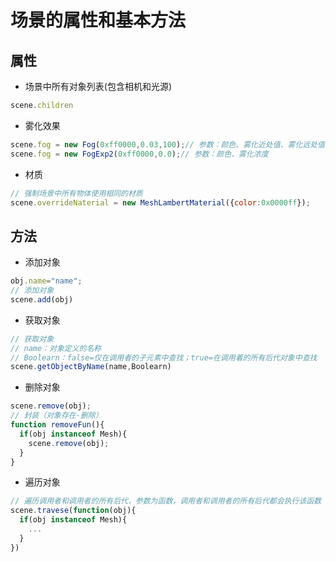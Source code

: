 # 场景的属性和基本方法

## 属性

- 场景中所有对象列表(包含相机和光源)
```javascript
scene.children
```
- 雾化效果
```javascript
scene.fog = new Fog(0xff0000,0.03,100);// 参数：颜色、雾化近处值、雾化远处值
scene.fog = new FogExp2(0xff0000,0.0);// 参数：颜色、雾化浓度
```
- 材质
```javascript
// 强制场景中所有物体使用相同的材质
scene.overrideNaterial = new MeshLambertMaterial({color:0x0000ff});
```

## 方法
- 添加对象
```javascript
obj.name="name";
// 添加对象
scene.add(obj)
```
- 获取对象
```javascript
// 获取对象
// name：对象定义的名称
// Boolearn：false=仅在调用者的子元素中查找；true=在调用着的所有后代对象中查找
scene.getObjectByName(name,Boolearn)
```
- 删除对象
```javascript
scene.remove(obj);
// 封装（对象存在-删除）
function removeFun(){
  if(obj instanceof Mesh){
    scene.remove(obj);
  }
}
```
- 遍历对象
```javascript
// 遍历调用者和调用者的所有后代，参数为函数，调用者和调用者的所有后代都会执行该函数
scene.travese(function(obj){
  if(obj instanceof Mesh){
    ...
  }
})
```
